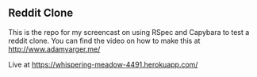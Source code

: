 ## Reddit Clone

This is the repo for my screencast on using RSpec and Capybara to test a reddit clone.
You can find the video on how to make this at http://www.adamyarger.me/

Live at https://whispering-meadow-4491.herokuapp.com/
